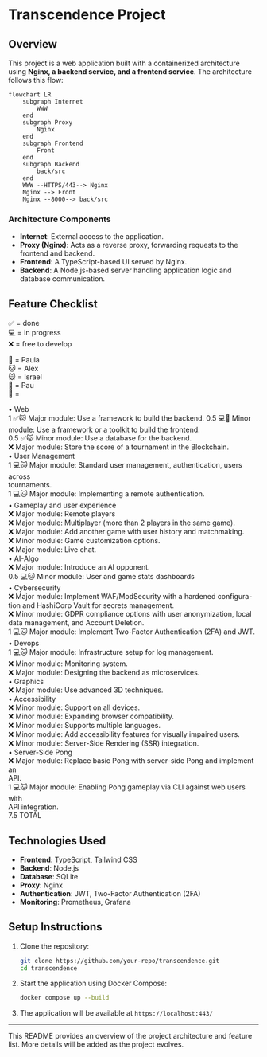 # Transcendence Project

## Overview
This project is a web application built with a containerized architecture using **Nginx, a backend service, and a frontend service**. The architecture follows this flow:

```mermaid
flowchart LR
    subgraph Internet
        WWW
    end
    subgraph Proxy
        Nginx
    end
    subgraph Frontend
        Front
    end
    subgraph Backend
        back/src
    end
    WWW --HTTPS/443--> Nginx
    Nginx --> Front
    Nginx --8000--> back/src   
```

### **Architecture Components**
- **Internet**: External access to the application.
- **Proxy (Nginx)**: Acts as a reverse proxy, forwarding requests to the frontend and backend.
- **Frontend**: A TypeScript-based UI served by Nginx.
- **Backend**: A Node.js-based server handling application logic and database communication.

## **Feature Checklist**
✅  = done  
💻  = in progress  
❌  = free to develop  

🐶  = Paula  
🐱  = Alex  
🐭  = Israel  
🐹  = Pau  
🐰  =  


• Web  
    1 ✅🐱 Major module: Use a framework to build the backend.
    0.5  💻🐶 Minor module: Use a framework or a toolkit to build the frontend.             
    0.5  ✅🐱 Minor module: Use a database for the backend.                                   
         ❌ Major module: Store the score of a tournament in the Blockchain.  
• User Management  
    1 💻🐱 Major module: Standard user management, authentication, users across            
        tournaments.  
    1 💻🐱 Major module: Implementing a remote authentication.                           
• Gameplay and user experience  
    ❌ Major module: Remote players  
    ❌ Major module: Multiplayer (more than 2 players in the same game).  
    ❌ Major module: Add another game with user history and matchmaking.  
    ❌ Minor module: Game customization options.  
    ❌ Major module: Live chat.  
• AI-Algo  
    ❌ Major module: Introduce an AI opponent.  
    0.5 💻🐱 Minor module: User and game stats dashboards                                     
• Cybersecurity  
    ❌ Major module: Implement WAF/ModSecurity with a hardened configura-  
       tion and HashiCorp Vault for secrets management.  
    ❌ Minor module: GDPR compliance options with user anonymization, local  
       data management, and Account Deletion.  
    1 💻🐱 Major module: Implement Two-Factor Authentication (2FA) and JWT.               
• Devops  
    1 💻🐱 Major module: Infrastructure setup for log management.                          
    ❌ Minor module: Monitoring system.  
    ❌ Major module: Designing the backend as microservices.  
• Graphics  
    ❌ Major module: Use advanced 3D techniques.  
• Accessibility  
    ❌ Minor module: Support on all devices.  
    ❌ Minor module: Expanding browser compatibility.  
    ❌ Minor module: Supports multiple languages.  
    ❌ Minor module: Add accessibility features for visually impaired users.  
    ❌ Minor module: Server-Side Rendering (SSR) integration.  
• Server-Side Pong  
    ❌ Major module: Replace basic Pong with server-side Pong and implement an  
        API.  
    1 💻🐱 Major module: Enabling Pong gameplay via CLI against web users with               
        API integration.  
    7.5 TOTAL

## **Technologies Used**
- **Frontend**: TypeScript, Tailwind CSS
- **Backend**: Node.js
- **Database**: SQLite
- **Proxy**: Nginx
- **Authentication**: JWT, Two-Factor Authentication (2FA)
- **Monitoring**: Prometheus, Grafana

## **Setup Instructions**
1. Clone the repository:
   ```sh
   git clone https://github.com/your-repo/transcendence.git
   cd transcendence
   ```
2. Start the application using Docker Compose:
   ```sh
   docker compose up --build
   ```
3. The application will be available at `https://localhost:443/`

---

This README provides an overview of the project architecture and feature list. More details will be added as the project evolves.

